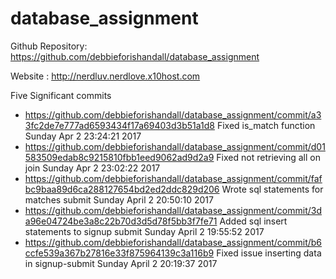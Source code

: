 # database_assignment

Github Repository: https://github.com/debbieforishandall/database_assignment


Website : http://nerdluv.nerdlove.x10host.com


Five Significant commits
- https://github.com/debbieforishandall/database_assignment/commit/a33fc2de7e777ad6593434f17a69403d3b51a1d8 Fixed is_match function Sunday Apr 2 23:24:21 2017
- https://github.com/debbieforishandall/database_assignment/commit/d01583509edab8c9215810fbb1eed9062ad9d2a9 Fixed not retrieving all on join Sunday Apr 2 23:02:22 2017
- https://github.com/debbieforishandall/database_assignment/commit/fafbc9baa89d6ca288127654bd2ed2ddc829d206 Wrote sql statements for matches submit Sunday April 2 20:50:10 2017
- https://github.com/debbieforishandall/database_assignment/commit/3da96e04724be3a8c22b70d3d5d78f5bb3f7fe71 Added sql insert statements to signup submit Sunday April 2 19:55:52 2017
- https://github.com/debbieforishandall/database_assignment/commit/b6ccfe539a367b27816e33f875964139c3a116b9 Fixed issue inserting data in signup-submit  Sunday April 2 20:19:37 2017

